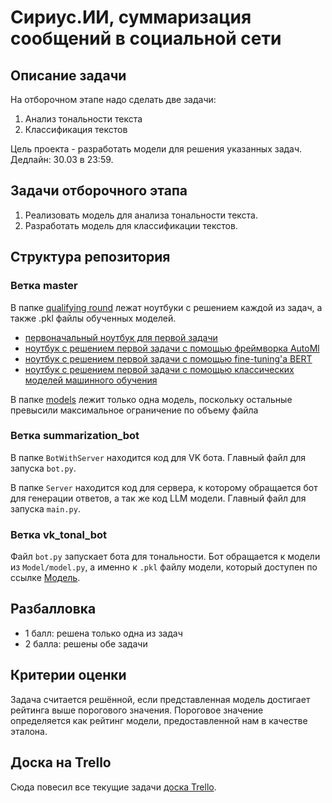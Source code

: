 # Сириус.ИИ, суммаризация сообщений в социальной сети

## Описание задачи

На отборочном этапе надо сделать две задачи:

1. Анализ тональности текста
2. Классификация текстов

Цель проекта - разработать модели для решения указанных задач. Дедлайн: 30.03 в 23:59.

## Задачи отборочного этапа

1. Реализовать модель для анализа тональности текста.
2. Разработать модель для классификации текстов.

## Структура репозитория

### Ветка master
В папке [qualifying round](qualifying%20round/) лежат ноутбуки с решением каждой из задач, а также .pkl файлы обученных
моделей.

- [первоначальный ноутбук для первой задачи](qualifying%20round/task%201%20sentiment%20analysis)
- [ноутбук с решением первой задачи с помощью фреймворка AutoMl](qualifying%20round/Christian's%20automl.ipynb)
- [ноутбук с решением первой задачи с помощью fine-tuning'a BERT](qualifying%20round/fine-tuning-bert.ipynb)
- [ноутбук с решением первой задачи с помощью классических моделей машинного обучения](qualifying%20round/task%201%20with%20classic%20ml%20models.ipynb)

В папке  [models](models/) лежит только одна модель, поскольку остальные превысили максимальное ограничение по объему файла

### Ветка summarization_bot
В папке `BotWithServer` находится код для VK бота. Главный файл для запуска `bot.py`.

В папке `Server` находится код для сервера, к которому обращается бот для генерации ответов, а так же код LLM модели. Главный файл для запуска `main.py`.

### Ветка vk_tonal_bot
Файл `bot.py` запускает бота для тональности. Бот обращается к модели из `Model/model.py`, а именно к `.pkl` файлу модели, который доступен по ссылке [Модель](http://study.fra1l.ru/pretrained_model.pkl).

## Разбалловка

- 1 балл: решена только одна из задач
- 2 балла: решены обе задачи

## Критерии оценки

Задача считается решённой, если представленная модель достигает рейтинга выше порогового значения. Пороговое значение
определяется как рейтинг модели, предоставленной нам в качестве эталона.

## Доска на Trello

Сюда повесил все текущие
задачи [доска Trello](https://trello.com/invite/b/Tj4UTgxe/ATTI4bf554828173b4f5e85f6f93a7227bdfE7F32DD7/сириус-ии).
